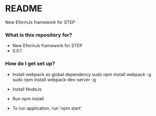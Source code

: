 # README #

New EformJs framework for STEP
### What is this repository for? ###

* New EformJs framework for STEP
* 0.0.1

### How do I get set up? ###

* Install webpack as global dependency
sudo npm install webpack -g
sudo npm install webpack-dev-server -g

* Install NodeJs
* Run npm install
* To run application, run 'npm start'